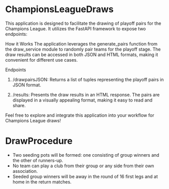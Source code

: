 # ChampionsLeagueDraws
This application is designed to facilitate the drawing of playoff pairs for the Champions League. It utilizes the FastAPI framework to expose two endpoints:

How it Works
The application leverages the generate_pairs function from the draw_service module to randomly pair teams for the playoff stage. The draw results can be accessed in both JSON and HTML formats, making it convenient for different use cases.

Endpoints
1. /drawpairsJSON: Returns a list of tuples representing the playoff pairs in JSON format.

2. /results: Presents the draw results in an HTML response. The pairs are displayed in a visually appealing format, making it easy to read and share.

Feel free to explore and integrate this application into your workflow for Champions League draws!

# DrawProcedure
- Two seeding pots will be formed: one consisting of group winners and the other of runners-up.
- No team can play a club from their group or any side from their own association.
- Seeded group winners will be away in the round of 16 first legs and at home in the return matches.
